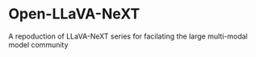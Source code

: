 # Open-LLaVA-NeXT
A repoduction of LLaVA-NeXT series for facilating the large multi-modal model community
